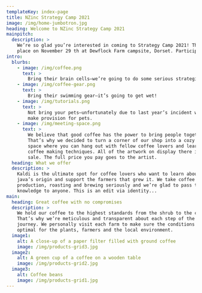 ```yaml
---
templateKey: index-page
title: NZinc Strategy Camp 2021
image: /img/home-jumbotron.jpg
heading: Welcome to NZinc Strategy Camp 2021
mainpitch:
  description: >
    We’re so glad you’re interested in coming to Strategy Camp 2021! The event will be taking
    place on November 29 th at Dewflock Farm campsite, Dorset. Participants will need to:
intro:
  blurbs:
    - image: /img/coffee.png
      text: >
        Bring their brain cells—we’re going to do some serious strategizing
    - image: /img/coffee-gear.png
      text: >
        Bring their swimming gear—it’s going to get wet!
    - image: /img/tutorials.png
      text: >
        Not bring your pets—unfortunately due to last year’s incident we can no longer
        make provision for pets.
    - image: /img/meeting-space.png
      text: >
        We believe that good coffee has the power to bring people together.
        That’s why we decided to turn a corner of our shop into a cozy meeting
        space where you can hang out with fellow coffee lovers and learn about
        coffee making techniques. All of the artwork on display there is for
        sale. The full price you pay goes to the artist.
  heading: What we offer
  description: >
    Kaldi is the ultimate spot for coffee lovers who want to learn about their
    java’s origin and support the farmers that grew it. We take coffee
    production, roasting and brewing seriously and we’re glad to pass that
    knowledge to anyone. This is an edit via identity...
main:
  heading: Great coffee with no compromises
  description: >
    We hold our coffee to the highest standards from the shrub to the cup.
    That’s why we’re meticulous and transparent about each step of the coffee’s
    journey. We personally visit each farm to make sure the conditions are
    optimal for the plants, farmers and the local environment.
  image1:
    alt: A close-up of a paper filter filled with ground coffee
    image: /img/products-grid3.jpg
  image2:
    alt: A green cup of a coffee on a wooden table
    image: /img/products-grid2.jpg
  image3:
    alt: Coffee beans
    image: /img/products-grid1.jpg
---
```

